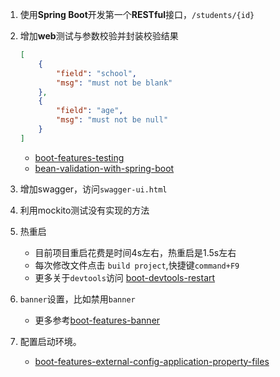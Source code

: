 1. 使用**Spring Boot**开发第一个**RESTful**接口，`/students/{id}`

2. 增加**web**测试与参数校验并封装校验结果
    
    ```json
    [
        {
            "field": "school",
            "msg": "must not be blank"
        },
        {
            "field": "age",
            "msg": "must not be null"
        }
    ]
    ```
    
    * [boot-features-testing](https://docs.spring.io/spring-boot/docs/current/reference/html/boot-features-testing.html)
    * [bean-validation-with-spring-boot](https://reflectoring.io/bean-validation-with-spring-boot/)

3. 增加swagger，访问`swagger-ui.html`

4. 利用mockito测试没有实现的方法

5. 热重启
    
    * 目前项目重启花费是时间4s左右，热重启是1.5s左右
    * 每次修改文件点击 `build project`,快捷键`command+F9`
    * 更多关于`devtools`访问 [boot-devtools-restart](https://docs.spring.io/spring-boot/docs/current/reference/htmlsingle/#using-boot-devtools-restart)
    
6. `banner`设置，比如禁用`banner`
    * 更多参考[boot-features-banner](https://docs.spring.io/spring-boot/docs/current/reference/htmlsingle/#boot-features-banner)
    
7. 配置启动环境。
    * [boot-features-external-config-application-property-files](https://docs.spring.io/spring-boot/docs/current/reference/htmlsingle/#boot-features-external-config-application-property-files)